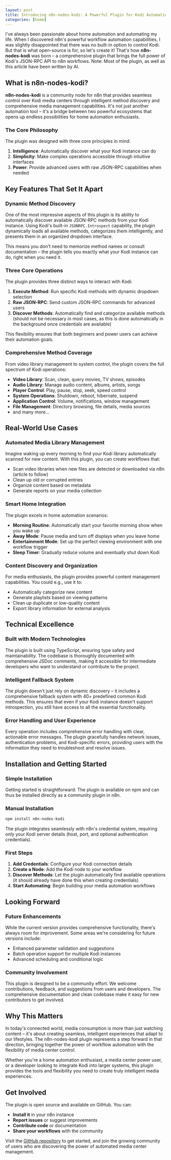 ```yaml
---
layout: post
title: Introducing n8n-nodes-kodi: A Powerful Plugin for Kodi Automation
categories: [home]
---
```


I've always been passionate about home automation and automating my life.
When I discovered n8n's powerful workflow automation capabilities, I was slightly disappointed that there was no built-in option to control Kodi.
But that is what open-source is for, so let's create it!
That's how **n8n-nodes-kodi** was born – a comprehensive plugin that brings the full power of Kodi's JSON-RPC API to n8n workflows.
Note: Most of the plugin, as well as this article have been written by AI.

## What is n8n-nodes-kodi?

**n8n-nodes-kodi** is a community node for n8n that provides seamless control over Kodi media centers through intelligent method discovery and comprehensive media management capabilities.
It's not just another automation tool – it's a bridge between two powerful ecosystems that opens up endless possibilities for home automation enthusiasts.

### The Core Philosophy

The plugin was designed with three core principles in mind:

1. **Intelligence**: Automatically discover what your Kodi instance can do
2. **Simplicity**: Make complex operations accessible through intuitive interfaces
3. **Power**: Provide advanced users with raw JSON-RPC capabilities when needed

## Key Features That Set It Apart

### Dynamic Method Discovery

One of the most impressive aspects of this plugin is its ability to automatically discover available JSON-RPC methods from your Kodi instance.
Using Kodi's built-in `JSONRPC.Introspect` capability, the plugin dynamically loads all available methods, categorizes them intelligently, and presents them in an organized dropdown interface.

This means you don't need to memorize method names or consult documentation – the plugin tells you exactly what your Kodi instance can do, right when you need it.

### Three Core Operations

The plugin provides three distinct ways to interact with Kodi:

1. **Execute Method**: Run specific Kodi methods with dynamic dropdown selection
2. **Raw JSON-RPC**: Send custom JSON-RPC commands for advanced users
3. **Discover Methods**: Automatically find and categorize available methods (should not be necessary in most cases, as this is done automatically in the background once credentials are available)

This flexibility ensures that both beginners and power users can achieve their automation goals.

### Comprehensive Method Coverage

From video library management to system control, the plugin covers the full spectrum of Kodi operations:

- **Video Library**: Scan, clean, query movies, TV shows, episodes
- **Audio Library**: Manage audio content, albums, artists, songs
- **Player Control**: Play, pause, stop, seek, speed control
- **System Operations**: Shutdown, reboot, hibernate, suspend
- **Application Control**: Volume, notifications, window management
- **File Management**: Directory browsing, file details, media sources
- and many more...

## Real-World Use Cases

### Automated Media Library Management

Imagine waking up every morning to find your Kodi library automatically scanned for new content.
With this plugin, you can create workflows that:

- Scan video libraries when new files are detected or downloaded via n8n (article to follow)
- Clean up old or corrupted entries
- Organize content based on metadata
- Generate reports on your media collection

### Smart Home Integration

The plugin excels in home automation scenarios:

- **Morning Routine**: Automatically start your favorite morning show when you wake up
- **Away Mode**: Pause media and turn off displays when you leave home
- **Entertainment Mode**: Set up the perfect viewing environment with one workflow trigger
- **Sleep Timer**: Gradually reduce volume and eventually shut down Kodi

### Content Discovery and Organization

For media enthusiasts, the plugin provides powerful content management capabilities.
You could e.g., use it to:

- Automatically categorize new content
- Generate playlists based on viewing patterns
- Clean up duplicate or low-quality content
- Export library information for external analysis

## Technical Excellence

### Built with Modern Technologies

The plugin is built using TypeScript, ensuring type safety and maintainability.
The codebase is thoroughly documented with comprehensive JSDoc comments, making it accessible for intermediate developers who want to understand or contribute to the project.

### Intelligent Fallback System

The plugin doesn't just rely on dynamic discovery – it includes a comprehensive fallback system with 40+ predefined common Kodi methods.
This ensures that even if your Kodi instance doesn't support introspection, you still have access to all the essential functionality.

### Error Handling and User Experience

Every operation includes comprehensive error handling with clear, actionable error messages.
The plugin gracefully handles network issues, authentication problems, and Kodi-specific errors, providing users with the information they need to troubleshoot and resolve issues.

## Installation and Getting Started

### Simple Installation

Getting started is straightforward:
The plugin is available on npm and can thus be installed directly as a community plugin in n8n.

### Manual Installation

```bash
npm install n8n-nodes-kodi
```

The plugin integrates seamlessly with n8n's credential system, requiring only your Kodi server details (host, port, and optional authentication credentials).

### First Steps

1. **Add Credentials**: Configure your Kodi connection details
2. **Create a Node**: Add the Kodi node to your workflow
3. **Discover Methods**: Let the plugin automatically find available operations (it should already have done this when creating credentials)
4. **Start Automating**: Begin building your media automation workflows

## Looking Forward

### Future Enhancements

While the current version provides comprehensive functionality, there's always room for improvement. Some areas we're considering for future versions include:

- Enhanced parameter validation and suggestions
- Batch operation support for multiple Kodi instances
- Advanced scheduling and conditional logic

### Community Involvement

This plugin is designed to be a community effort.
We welcome contributions, feedback, and suggestions from users and developers.
The comprehensive documentation and clean codebase make it easy for new contributors to get involved.

## Why This Matters

In today's connected world, media consumption is more than just watching content – it's about creating seamless, intelligent experiences that adapt to our lifestyles.
The n8n-nodes-kodi plugin represents a step forward in that direction, bringing together the power of workflow automation with the flexibility of media center control.

Whether you're a home automation enthusiast, a media center power user, or a developer looking to integrate Kodi into larger systems, this plugin provides the tools and flexibility you need to create truly intelligent media experiences.

## Get Involved

The plugin is open source and available on GitHub. You can:

- **Install it** in your n8n instance
- **Report issues** or suggest improvements
- **Contribute code** or documentation
- **Share your workflows** with the community

Visit the [GitHub repository](https://github.com/PhilippMundhenk/n8n-nodes-kodi) to get started, and join the growing community of users who are discovering the power of automated media center management.

